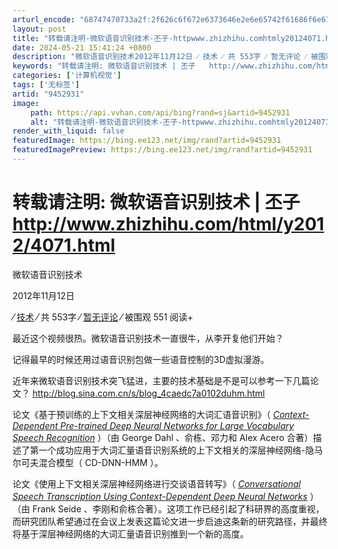 ```yaml
---
arturl_encode: "68747470733a2f:2f626c6f672e6373646e2e6e65742f61686f6e673238363238:362f61727469636c652f64657461696c732f39343532393331"
layout: post
title: "转载请注明-微软语音识别技术-丕子-httpwww.zhizhihu.comhtmly20124071.html"
date: 2024-05-21 15:41:24 +0800
description: "微软语音识别技术2012年11月12日 ⁄ 技术 ⁄ 共 553字 ⁄ 暂无评论 ⁄ 被围观 551"
keywords: "转载请注明: 微软语音识别技术 | 丕子   http://www.zhizhihu.com/html/y2012/4071.html"
categories: ['计算机视觉']
tags: ['无标签']
artid: "9452931"
image:
    path: https://api.vvhan.com/api/bing?rand=sj&artid=9452931
    alt: "转载请注明-微软语音识别技术-丕子-httpwww.zhizhihu.comhtmly20124071.html"
render_with_liquid: false
featuredImage: https://bing.ee123.net/img/rand?artid=9452931
featuredImagePreview: https://bing.ee123.net/img/rand?artid=9452931
---
```


# 转载请注明: 微软语音识别技术 | 丕子 http://www.zhizhihu.com/html/y2012/4071.html

微软语音识别技术

2012年11月12日

⁄
[技术](http://www.zhizhihu.com/html/ycategory/cat_ico23 "查看 技术 中的全部文章")
⁄ 共 553字
⁄
[暂无评论](http://www.zhizhihu.com/html/y2012/4071.html#respond "《微软语音识别技术》上的评论")
⁄ 被围观 551 阅读+

最近这个视频很热。微软语音识别技术一直很牛，从李开复他们开始？

记得最早的时候还用过语音识别包做一些语音控制的3D虚拟漫游。

近年来微软语音识别技术突飞猛进，主要的技术基础是不是可以参考一下几篇论文？
<http://blog.sina.com.cn/s/blog_4caedc7a0102duhm.html>

论文《基于预训练的上下文相关深层神经网络的大词汇语音识别》（
*[Context-Dependent Pre-trained Deep Neural Networks for Large Vocabulary Speech Recognition](http://research.microsoft.com/pubs/144412/DBN4LVCSR-TransASLP.pdf)*
）（由
George Dahl
、俞栋、邓力和
Alex Acero
合著）描述了第一个成功应用于大词汇量语音识别系统的上下文相关的深层神经网络-隐马尔可夫混合模型（
CD-DNN-HMM
）。

论文《使用上下文相关深层神经网络进行交谈语音转写》（
*[Conversational Speech Transcription Using Context-Dependent Deep Neural Networks](http://research.microsoft.com/pubs/153169/CD-DNN-HMM-SWB-Interspeech2011-Pub.pdf)*
）（由
Frank Seide
、李刚和俞栋合著）。这项工作已经引起了科研界的高度重视，而研究团队希望通过在会议上发表这篇论文进一步启迪这条新的研究路径，并最终将基于深层神经网络的大词汇量语音识别推到一个新的高度。